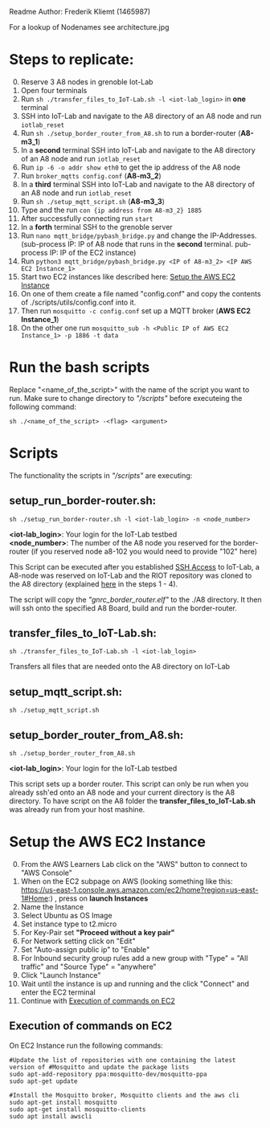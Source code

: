 Readme
Author: Frederik Kliemt (1465987)

For a lookup of Nodenames see architecture.jpg
# Steps to replicate:
0. Reserve 3 A8 nodes in grenoble Iot-Lab
1. Open four terminals
2. Run `sh ./transfer_files_to_IoT-Lab.sh -l <iot-lab_login>` in __one__ terminal
3. SSH into IoT-Lab and navigate to the A8 directory of an A8 node and run `iotlab_reset`
4. Run `sh ./setup_border_router_from_A8.sh` to run a border-router (__A8-m3_1__)
5. In a __second__ terminal SSH into IoT-Lab and navigate to the A8 directory of an A8 node and run `iotlab_reset`
6. Run `ip -6 -o addr show eth0` to get the ip address of the A8 node
7. Run `broker_mqtts config.conf` (__A8-m3_2__)
8. In a __third__ terminal SSH into IoT-Lab and navigate to the A8 directory of an A8 node and run `iotlab_reset`
9. Run `sh ./setup_mqtt_script.sh` (__A8-m3_3__)
10. Type and the run `con {ip address from A8-m3_2} 1885`
11. After successfully connecting run `start`
12. In a __forth__ terminal SSH to the grenoble server
13. Run `nano mqtt_bridge/pybash_bridge.py` and change the IP-Addresses. (sub-process IP: IP of A8 node
that runs in the __second__ terminal. pub-process IP: IP of the EC2 instance)
14. Run `python3 mqtt_bridge/pybash_bridge.py <IP of A8-m3_2> <IP AWS EC2 Instance_1>`
15. Start two EC2 instances like described here: [Setup the AWS EC2 Instance](#setup-the-aws-ec2-instance)
16. On one of them create a file named "config.conf" and copy the contents of ./scripts/utils/config.conf into it.
17. Then run `mosquitto -c config.conf` set up a MQTT broker (__AWS EC2 Instance_1__)
18. On the other one run `mosquitto_sub -h <Public IP of AWS EC2 Instance_1> -p 1886 -t data`

# Run the bash scripts
Replace "<name_of_the_script>" with the name of the script you want to run. Make sure to change directory to _"/scripts"_ before executeing the following command:

```
sh ./<name_of_the_script> -<flag> <argument>
```

# Scripts
The functionality the scripts in _"/scripts"_ are executing:

## setup_run_border-router.sh: 
```
sh ./setup_run_border-router.sh -l <iot-lab_login> -n <node_number>
```
__<iot-lab_login>__: Your login for the IoT-Lab testbed
<br>
__<node_number>__: The number of the A8 node you reserved for the border-router (if you reserved node a8-102 you would need to provide "102" here)

This Script can be executed after you established [SSH Access](https://www.iot-lab.info/legacy/tutorials/ssh-access/index.html) to IoT-Lab, a A8-node was reserved on IoT-Lab and the RIOT repository was cloned to the A8 directory (explained [here](https://www.iot-lab.info/legacy/tutorials/riot-public-ipv6-a8-m3/index.html) in the steps 1 - 4). 

The script will copy the _"gnrc_border_router.elf"_ to the ./A8 directory. It then will ssh onto the specified A8 Board, build and run the border-router.

## transfer_files_to_IoT-Lab.sh:
```
sh ./transfer_files_to_IoT-Lab.sh -l <iot-lab_login>
```

Transfers all files that are needed onto the A8 directory on IoT-Lab

## setup_mqtt_script.sh:
```
sh ./setup_mqtt_script.sh
```

## setup_border_router_from_A8.sh: 
```
sh ./setup_border_router_from_A8.sh
```
__<iot-lab_login>__: Your login for the IoT-Lab testbed
<br>

This script sets up a border router. This script can only be run when you already ssh'ed onto an A8 node and your current
directory is the A8 directory. To have script 
on the A8 folder the __transfer_files_to_IoT-Lab.sh__ was already run from your host mashine.

# Setup the AWS EC2 Instance 
0. From the AWS Learners Lab click on the "AWS" button to connect to "AWS Console"
1. When on the EC2 subpage on AWS (looking something like this: https://us-east-1.console.aws.amazon.com/ec2/home?region=us-east-1#Home:)
, press on __launch Instances__
2. Name the Instance
3. Select Ubuntu as OS Image
4. Set instance type to t2.micro
5. For Key-Pair set __"Proceed without a key pair"__
6. For Network setting click on "Edit"
7. Set "Auto-assign public ip" to "Enable"
8. For Inbound security group rules add a new group with "Type" = "All traffic" and "Source Type" = "anywhere"
9. Click "Launch Instance"
10. Wait until the instance is up and running and the click "Connect" and enter
the EC2 terminal
11. Continue with [Execution of commands on EC2](#execution-of-commands-on-ec2)


## Execution of commands on EC2
On EC2 Instance run the following commands:
```
#Update the list of repositories with one containing the latest version of #Mosquitto and update the package lists
sudo apt-add-repository ppa:mosquitto-dev/mosquitto-ppa
sudo apt-get update

#Install the Mosquitto broker, Mosquitto clients and the aws cli
sudo apt-get install mosquitto
sudo apt-get install mosquitto-clients
sudo apt install awscli
```
